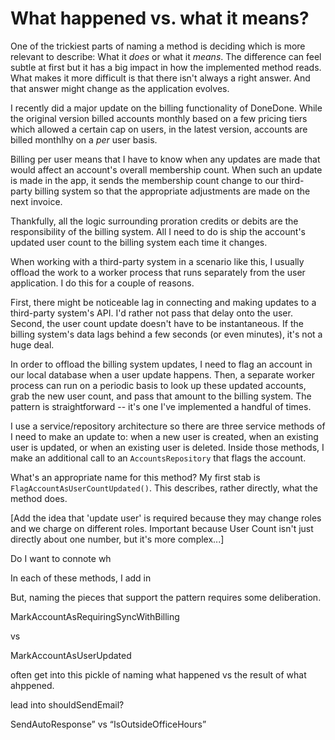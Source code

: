 # What happened vs. what it means?

One of the trickiest parts of naming a method is deciding which is more relevant to describe: What it _does_ or what it _means_. The difference can feel subtle at first but it has a big impact in how the implemented method reads. What makes it more difficult is that there isn't always a right answer. And that answer might change as the application evolves.

I recently did a major update on the billing functionality of DoneDone. While the original version billed accounts monthly based on a few pricing tiers which allowed a certain cap on users, in the latest version, accounts are billed monthlhy on a _per_ user basis.

Billing per user means that I have to know when any updates are made that would affect an account's overall membership count. When such an update is made in the app, it sends the membership count change to our third-party billing system so that the appropriate adjustments are made on the next invoice.

Thankfully, all the logic surrounding proration credits or debits are the responsibility of the billing system. All I need to do is ship the account's updated user count to the billing system each time it changes.

When working with a third-party system in a scenario like this, I usually offload the work to a worker process that runs separately from the user application. I do this for a couple of reasons.

First, there might be noticeable lag in connecting and making updates to a third-party system's API. I'd rather not pass that delay onto the user. Second, the user count update doesn't have to be instantaneous. If the billing system's data lags behind a few seconds (or even minutes), it's not a huge deal.

In order to offload the billing system updates, I need to flag an account in our local database when a user update happens. Then, a separate worker process can run on a periodic basis to look up these updated accounts, grab the new user count, and pass that amount to the billing system. The pattern is  straightforward -- it's one I've implemented a handful of times. 

I use a service/repository architecture so there are three service methods of I need to make an update to: when a new user is created, when an existing user is updated, or when an existing user is deleted. Inside those methods, I make an additional call to an `AccountsRepository` that flags the account.

What's an appropriate name for this method? My first stab is `FlagAccountAsUserCountUpdated()`.  This describes, rather directly, what the method does.

[Add the idea that 'update user' is required because they may change roles and we charge on different roles. Important because User Count isn't just directly about one number, but it's more complex...]



Do I want to connote wh

In each of these methods, I add in 

But, naming the pieces that support the pattern requires some deliberation.




MarkAccountAsRequiringSyncWithBilling

vs

MarkAccountAsUserUpdated

often get into this pickle of naming what happened vs the result of what ahppened.


lead into shouldSendEmail?

SendAutoResponse” vs “IsOutsideOfficeHours”